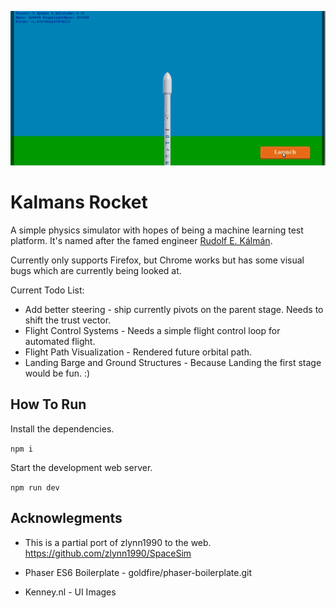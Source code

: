 
![alt text](https://github.com/Ben-Codes/KalmansRocket/blob/master/Peek-2017-08-06-21-54.gif?raw=true "Liftoff!")
# Kalmans Rocket #
A simple physics simulator with hopes of being a machine learning test platform. It's named after the famed engineer [Rudolf E. Kálmán](https://en.wikipedia.org/wiki/Rudolf_E._K%C3%A1lm%C3%A1n).

Currently only supports Firefox, but Chrome works but has some visual bugs which are currently being looked at.

Current Todo List:
* Add better steering - ship currently pivots on the parent stage. Needs to shift the trust vector.
* Flight Control Systems - Needs a simple flight control loop for automated flight.
* Flight Path Visualization - Rendered future orbital path.
* Landing Barge and Ground Structures - Because Landing the first stage would be fun. :)


## How To Run ##
Install the dependencies.

`npm i`

Start the development web server.

`npm run dev`

## Acknowlegments ##
* This is a partial port of zlynn1990 to the web.
https://github.com/zlynn1990/SpaceSim

* Phaser ES6 Boilerplate - goldfire/phaser-boilerplate.git
* Kenney.nl - UI Images
